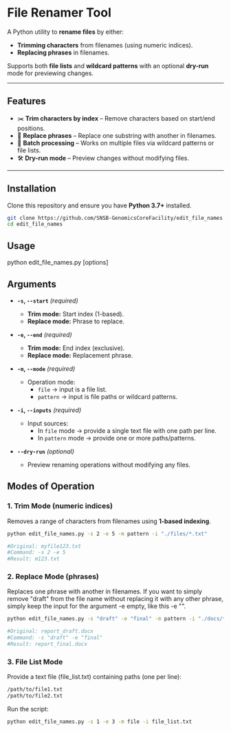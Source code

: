 # File Renamer Tool

A Python utility to **rename files** by either:  
- **Trimming characters** from filenames (using numeric indices).  
- **Replacing phrases** in filenames.  

Supports both **file lists** and **wildcard patterns** with an optional **dry-run** mode for previewing changes.

---

## Features

- ✂️ **Trim characters by index** – Remove characters based on start/end positions.  
- 🔄 **Replace phrases** – Replace one substring with another in filenames.  
- 📂 **Batch processing** – Works on multiple files via wildcard patterns or file lists.  
- 🛠 **Dry-run mode** – Preview changes without modifying files.  

---

## Installation

Clone this repository and ensure you have **Python 3.7+** installed.

```bash
git clone https://github.com/SNSB-GenomicsCoreFacility/edit_file_names.git
cd edit_file_names

```

## Usage

python edit_file_names.py [options]

## Arguments

- **`-s`, `--start`** *(required)*  
  - **Trim mode:** Start index (1-based).  
  - **Replace mode:** Phrase to replace.  

- **`-e`, `--end`** *(required)*  
  - **Trim mode:** End index (exclusive).  
  - **Replace mode:** Replacement phrase.  

- **`-m`, `--mode`** *(required)*  
  - Operation mode:  
    - `file` → input is a file list.  
    - `pattern` → input is file paths or wildcard patterns.  

- **`-i`, `--inputs`** *(required)*  
  - Input sources:  
    - In `file` mode → provide a single text file with one path per line.  
    - In `pattern` mode → provide one or more paths/patterns.  

- **`--dry-run`** *(optional)*  
  - Preview renaming operations without modifying any files.  

## Modes of Operation

### 1. Trim Mode (numeric indices)

Removes a range of characters from filenames using **1-based indexing**.

```bash
python edit_file_names.py -s 2 -e 5 -m pattern -i "./files/*.txt"

#Original: myfile123.txt
#Command: -s 2 -e 5
#Result: m123.txt

```

### 2. Replace Mode (phrases)

Replaces one phrase with another in filenames. If you want to simply remove "draft" from the file name without replacing it with any other phrase, simply keep the input for the argument -e empty, like this -e "".

```bash
python edit_file_names.py -s "draft" -e "final" -m pattern -i "./docs/*.docx"

#Original: report_draft.docx
#Command: -s "draft" -e "final"
#Result: report_final.docx

```

### 3. File List Mode

Provide a text file (file_list.txt) containing paths (one per line):

```bash
/path/to/file1.txt
/path/to/file2.txt
```
Run the script:
```bash
python edit_file_names.py -s 1 -e 3 -m file -i file_list.txt
```


